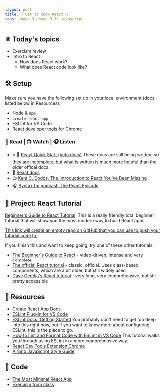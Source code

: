 ```yaml
---
layout: post
title: 🦊 Get to Know React 🦊
tags: phase-3 phase-3-fe javascript
---
```


## ⚛ Today's topics

- Exercism review
- Intro to React
    - How does React work?
    - What does React code look like?

## 🛠️ Setup

Make sure you have the following set up in your local environment (docs listed below in Resources):

- Node & `npm`
- `create-react-app`
- ESLint for VS Code
- React developer tools for Chrome

### 📖 Read | 📺 Watch | 🎧 Listen

- ⭐ 📖 [React Quick Start (beta docs)](https://beta.reactjs.org/learn) These docs are still being written, so they are incomplete, but what is written is much more helpful than the older offical docs.
- 📖 [React docs](https://reactjs.org/docs/getting-started.html)
- 📺 [Kent C. Dodds, The Introduction to React You've Been Missing](https://www.youtube.com/watch?v=SAIdyBFHfVU)
- 🎧 [Syntax.fm podcast: The React Episode](https://syntax.fm/show/066/the-react-episode)

## 🎯 Project: React Tutorial

[Beginner's Guide to React Tutorial](https://welearncode.com/beginners-guide-react-2020/). This is a really friendly total beginner tutorial that will show you the most modern way to build React apps.

[This link will create an empty repo on GitHub that you can use to push your tutorial code to.](https://classroom.github.com/a/YDIyNl-y)

If you finish this and want to keep going, try one of these other tutorials:

- [The Beginner's Guide to React](https://egghead.io/courses/the-beginner-s-guide-to-react) - video-driven, intense and very complete
- [The official React tutorial](https://reactjs.org/tutorial/tutorial.html) - classic, official. Uses class-based components, which are a bit older, but still widely used
- [Dave Ceddia's React tutorial](https://daveceddia.com/react-getting-started-tutorial/) - very long, very comprehensive, but still pretty accessible

## 🔖 Resources

- [Create React App Docs](https://create-react-app.dev/docs/getting-started)
- [ESLint Plug-in for VS Code](https://marketplace.visualstudio.com/items?itemName=dbaeumer.vscode-eslint)
- [ESLint Docs: Getting Started](https://eslint.org/docs/user-guide/getting-started) You probably don't need to get too deep into this right now, but if you want to know more about configuring ESLint, this is the place to go.
- [How to Lint and Format Code with ESLint in VS Code](https://www.digitalocean.com/community/tutorials/linting-and-formatting-with-eslint-in-vs-code) This tutorial walks you through using ESLint in a more comprehensive way.
- [React Dev Tools Extension Chrome](https://chrome.google.com/webstore/detail/react-developer-tools/fmkadmapgofadopljbjfkapdkoienihi?hl=en)
- [Airbnb JavaScript Style Guide](https://github.com/airbnb/javascript)

## 🦉 Code

- [The Most Minimal React App](https://github.com/Momentum-Team-13/example-first-react)
- [Exercism from class](https://github.com/Momentum-Team-13/notes/blob/main/exercism-etl.md)
